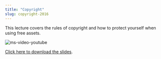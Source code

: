 ```yaml
---
title: "Copyright"
slug: copyright-2016
---
```


This lecture covers the rules of copyright and how to protect yourself when using free assets.

![ms-video-youtube](https://www.youtube.com/watch?v=XdXAgTHRulM)

[Click here to download the slides](https://github.com/MakeSchool-Tutorials/SA-2016-Apps-Lectures/raw/master/P5-Copyright/Copyright.pdf).
